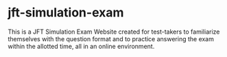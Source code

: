 # jft-simulation-exam
This is a JFT Simulation Exam Website created for test-takers to familiarize themselves with the question format and to practice answering the exam within the allotted time, all in an online environment.
